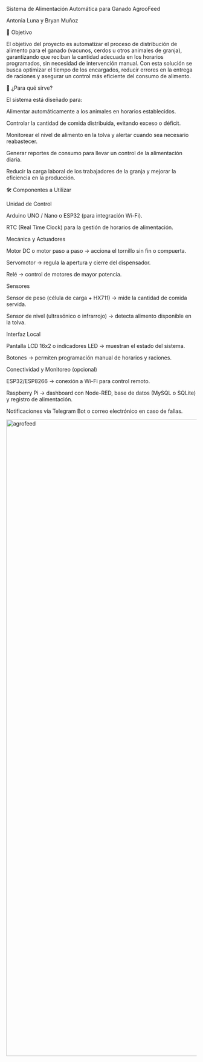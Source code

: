  Sistema de Alimentación Automática para Ganado AgrooFeed

 Antonia Luna y Bryan Muñoz

🎯 Objetivo

El objetivo del proyecto es automatizar el proceso de distribución de alimento para el ganado (vacunos, cerdos u otros animales de granja), garantizando que reciban la cantidad adecuada en los horarios programados, sin necesidad de intervención manual. Con esta solución se busca optimizar el tiempo de los encargados, reducir errores en la entrega de raciones y asegurar un control más eficiente del consumo de alimento.

🐄 ¿Para qué sirve?

El sistema está diseñado para:

Alimentar automáticamente a los animales en horarios establecidos.

Controlar la cantidad de comida distribuida, evitando exceso o déficit.

Monitorear el nivel de alimento en la tolva y alertar cuando sea necesario reabastecer.

Generar reportes de consumo para llevar un control de la alimentación diaria.

Reducir la carga laboral de los trabajadores de la granja y mejorar la eficiencia en la producción.

🛠️ Componentes a Utilizar

Unidad de Control

Arduino UNO / Nano o ESP32 (para integración Wi-Fi).

RTC (Real Time Clock) para la gestión de horarios de alimentación.

Mecánica y Actuadores

Motor DC o motor paso a paso → acciona el tornillo sin fin o compuerta.

Servomotor → regula la apertura y cierre del dispensador.

Relé → control de motores de mayor potencia.

Sensores

Sensor de peso (célula de carga + HX711) → mide la cantidad de comida servida.

Sensor de nivel (ultrasónico o infrarrojo) → detecta alimento disponible en la tolva.

Interfaz Local

Pantalla LCD 16x2 o indicadores LED → muestran el estado del sistema.

Botones → permiten programación manual de horarios y raciones.

Conectividad y Monitoreo (opcional)

ESP32/ESP8266 → conexión a Wi-Fi para control remoto.

Raspberry Pi → dashboard con Node-RED, base de datos (MySQL o SQLite) y registro de alimentación.

Notificaciones vía Telegram Bot o correo electrónico en caso de fallas.


<img width="6608" height="1680" alt="agrofeed" src="https://github.com/user-attachments/assets/70bae1ca-e00e-443e-8745-5754009f49e9" />


